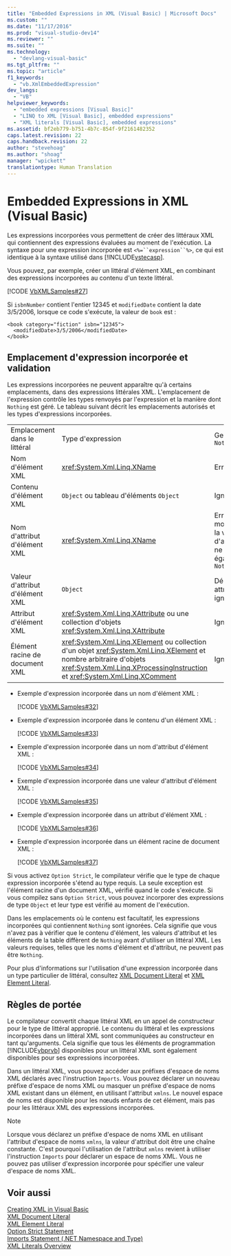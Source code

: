 ```yaml
---
title: "Embedded Expressions in XML (Visual Basic) | Microsoft Docs"
ms.custom: ""
ms.date: "11/17/2016"
ms.prod: "visual-studio-dev14"
ms.reviewer: ""
ms.suite: ""
ms.technology: 
  - "devlang-visual-basic"
ms.tgt_pltfrm: ""
ms.topic: "article"
f1_keywords: 
  - "vb.XmlEmbeddedExpression"
dev_langs: 
  - "VB"
helpviewer_keywords: 
  - "embedded expressions [Visual Basic]"
  - "LINQ to XML [Visual Basic], embedded expressions"
  - "XML literals [Visual Basic], embedded expressions"
ms.assetid: bf2eb779-b751-4b7c-854f-9f2161482352
caps.latest.revision: 22
caps.handback.revision: 22
author: "stevehoag"
ms.author: "shoag"
manager: "wpickett"
translationtype: Human Translation
---
```

# Embedded Expressions in XML (Visual Basic)
Les expressions incorporées vous permettent de créer des littéraux XML qui contiennent des expressions évaluées au moment de l'exécution.  La syntaxe pour une expression incorporée est `<%=``expression``%>`, ce qui est identique à la syntaxe utilisé dans [!INCLUDE[vstecasp](../../../../csharp/language-reference/preprocessor-directives/includes/vstecasp_md.md)].  
  
 Vous pouvez, par exemple, créer un littéral d'élément XML, en combinant des expressions incorporées au contenu d'un texte littéral.  
  
 [!CODE [VbXMLSamples#27](../CodeSnippet/VS_Snippets_VBCSharp/VbXMLSamples#27)]  
  
 Si `isbnNumber` contient l'entier 12345 et `modifiedDate` contient la date 3\/5\/2006, lorsque ce code s'exécute, la valeur de `book` est :  
  
```  
<book category="fiction" isbn="12345">  
  <modifiedDate>3/5/2006</modifiedDate>  
</book>  
```  
  
## Emplacement d'expression incorporée et validation  
 Les expressions incorporées ne peuvent apparaître qu'à certains emplacements, dans des expressions littérales XML.  L'emplacement de l'expression contrôle les types renvoyés par l'expression et la manière dont `Nothing` est géré.  Le tableau suivant décrit les emplacements autorisés et les types d'expressions incorporées.  
  
||||  
|-|-|-|  
|Emplacement dans le littéral|Type d'expression|Gestion de `Nothing`|  
|Nom d'élément XML|<xref:System.Xml.Linq.XName>|Erreur|  
|Contenu d'élément XML|`Object` ou tableau d'éléments `Object`|Ignoré|  
|Nom d'attribut d'élément XML|<xref:System.Xml.Linq.XName>|Erreur, à moins que la valeur d'attribut ne soit également `Nothing`|  
|Valeur d'attribut d'élément XML|`Object`|Déclaration attribute ignorée|  
|Attribut d'élément XML|<xref:System.Xml.Linq.XAttribute> ou une collection d'objets <xref:System.Xml.Linq.XAttribute>|Ignoré|  
|Élément racine de document XML|<xref:System.Xml.Linq.XElement> ou collection d'un objet <xref:System.Xml.Linq.XElement> et nombre arbitraire d'objets <xref:System.Xml.Linq.XProcessingInstruction> et <xref:System.Xml.Linq.XComment>|Ignoré|  
  
-   Exemple d'expression incorporée dans un nom d'élément XML :  
  
     [!CODE [VbXMLSamples#32](../CodeSnippet/VS_Snippets_VBCSharp/VbXMLSamples#32)]  
  
-   Exemple d'expression incorporée dans le contenu d'un élément XML :  
  
     [!CODE [VbXMLSamples#33](../CodeSnippet/VS_Snippets_VBCSharp/VbXMLSamples#33)]  
  
-   Exemple d'expression incorporée dans un nom d'attribut d'élément XML :  
  
     [!CODE [VbXMLSamples#34](../CodeSnippet/VS_Snippets_VBCSharp/VbXMLSamples#34)]  
  
-   Exemple d'expression incorporée dans une valeur d'attribut d'élément XML :  
  
     [!CODE [VbXMLSamples#35](../CodeSnippet/VS_Snippets_VBCSharp/VbXMLSamples#35)]  
  
-   Exemple d'expression incorporée dans un attribut d'élément XML :  
  
     [!CODE [VbXMLSamples#36](../CodeSnippet/VS_Snippets_VBCSharp/VbXMLSamples#36)]  
  
-   Exemple d'expression incorporée dans un élément racine de document XML :  
  
     [!CODE [VbXMLSamples#37](../CodeSnippet/VS_Snippets_VBCSharp/VbXMLSamples#37)]  
  
 Si vous activez `Option Strict`, le compilateur vérifie que le type de chaque expression incorporée s'étend au type requis.  La seule exception est l'élément racine d'un document XML, vérifié quand le code s'exécute.  Si vous compilez sans `Option Strict`, vous pouvez incorporer des expressions de type `Object` et leur type est vérifié au moment de l'exécution.  
  
 Dans les emplacements où le contenu est facultatif, les expressions incorporées qui contiennent `Nothing` sont ignorées.  Cela signifie que vous n'avez pas à vérifier que le contenu d'élément, les valeurs d'attribut et les éléments de la table diffèrent de `Nothing` avant d'utiliser un littéral XML.  Les valeurs requises, telles que les noms d'élément et d'attribut, ne peuvent pas être `Nothing`.  
  
 Pour plus d'informations sur l'utilisation d'une expression incorporée dans un type particulier de littéral, consultez [XML Document Literal](../../../../visual-basic/language-reference/xml-literals/xml-document-literal.md) et [XML Element Literal](../../../../visual-basic/language-reference/xml-literals/xml-element-literal.md).  
  
## Règles de portée  
 Le compilateur convertit chaque littéral XML en un appel de constructeur pour le type de littéral approprié.  Le contenu du littéral et les expressions incorporées dans un littéral XML sont communiquées au constructeur en tant qu'arguments.  Cela signifie que tous les éléments de programmation [!INCLUDE[vbprvb](../../../../csharp/programming-guide/concepts/linq/includes/vbprvb_md.md)] disponibles pour un littéral XML sont également disponibles pour ses expressions incorporées.  
  
 Dans un littéral XML, vous pouvez accéder aux préfixes d'espace de noms XML déclarés avec l'instruction `Imports`.  Vous pouvez déclarer un nouveau préfixe d'espace de noms XML ou masquer un préfixe d'espace de noms XML existant dans un élément, en utilisant l'attribut `xmlns`.  Le nouvel espace de noms est disponible pour les nœuds enfants de cet élément, mais pas pour les littéraux XML des expressions incorporées.  
  
> [!NOTE]
>  Lorsque vous déclarez un préfixe d'espace de noms XML en utilisant l'attribut d'espace de noms `xmlns`, la valeur d'attribut doit être une chaîne constante.  C'est pourquoi l'utilisation de l'attribut `xmlns` revient à utiliser l'instruction `Imports` pour déclarer un espace de noms XML.  Vous ne pouvez pas utiliser d'expression incorporée pour spécifier une valeur d'espace de noms XML.  
  
## Voir aussi  
 [Creating XML in Visual Basic](../../../../visual-basic/programming-guide/language-features/xml/creating-xml.md)   
 [XML Document Literal](../../../../visual-basic/language-reference/xml-literals/xml-document-literal.md)   
 [XML Element Literal](../../../../visual-basic/language-reference/xml-literals/xml-element-literal.md)   
 [Option Strict Statement](../../../../visual-basic/language-reference/statements/option-strict-statement.md)   
 [Imports Statement \(.NET Namespace and Type\)](../../../../visual-basic/language-reference/statements/imports-statement-net-namespace-and-type.md)   
 [XML Literals Overview](../../../../visual-basic/programming-guide/language-features/xml/xml-literals-overview.md)